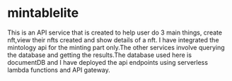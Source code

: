 # mintablelite

This is an API service that is created to help user do 3 main things, create nft,view their nfts created and show details of a nft.
I have integrated the mintology api for the minting part only.The other services involve querying the database and getting the results.The database used here is documentDB and I have deployed the api endpoints using serverless lambda functions and API gateway.